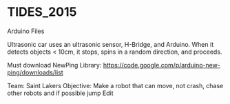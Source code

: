 # TIDES_2015
Arduino Files

Ultrasonic car uses an ultrasonic sensor, H-Bridge, and Arduino. When it detects objects < 10cm, it stops, spins in a random direction, and proceeds.

Must download NewPing Library: https://code.google.com/p/arduino-new-ping/downloads/list

Team: Saint Lakers
Objective: Make a robot that can move, not crash, chase other robots and if possible jump
Edit